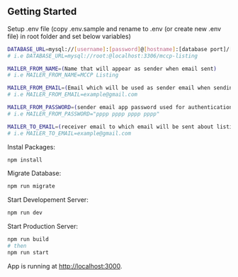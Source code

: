 ## Getting Started

Setup .env file (copy .env.sample and rename to .env (or create new .env file) in root folder and set below variables)

```bash
DATABASE_URL=mysql://[username]:[password]@[hostname]:[database port]/[database name]
# i.e DATABASE_URL=mysql://root:@localhost:3306/mccp-listing

MAILER_FROM_NAME=(Name that will appear as sender when email sent)
# i.e MAILER_FROM_NAME=MCCP Listing

MAILER_FROM_EMAIL=(Email which will be used as sender email when sending email)
# i.e MAILER_FROM_EMAIL=example@gmail.com

MAILER_FROM_PASSWORD=(sender email app password used for authentication when sending email)
# i.e MAILER_FROM_PASSWORD="pppp pppp pppp pppp"

MAILER_TO_EMAIL=(receiver email to which email will be sent about listing submission when form submitted)
# i.e MAILER_TO_EMAIL=example@gmail.com
```

Instal Packages:

```bash
npm install
```

Migrate Database:

```bash
npm run migrate
```

Start Developement Server:

```bash
npm run dev
```

Start Production Server:

```bash
npm run build
# then
npm run start
```

App is running at [http://localhost:3000](http://localhost:3000).
